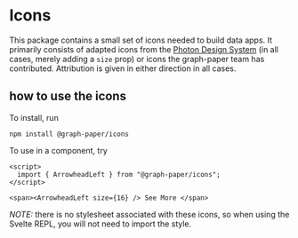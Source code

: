 # Icons

This package contains a small set of icons needed to build data apps. It
primarily consists of adapted icons from the
[Photon Design System](https://design.firefox.com/photon/) (in all cases, merely
adding a `size` prop) or icons the graph-paper team has contributed. Attribution
is given in either direction in all cases.

## how to use the icons

To install, run

```
npm install @graph-paper/icons
```

To use in a component, try

```svelte
<script>
  import { ArrowheadLeft } from "@graph-paper/icons";
</script>

<span><ArrowheadLeft size={16} /> See More </span>
```

_NOTE:_ there is no stylesheet associated with these icons, so when using the
Svelte REPL, you will not need to import the style.
